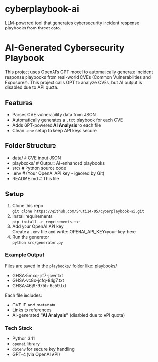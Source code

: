 # cyberplaybook-ai
LLM-powered tool that generates cybersecurity incident response playbooks from threat data.
# AI-Generated Cybersecurity Playbook
This project uses OpenAI’s GPT model to automatically generate incident response playbooks from real-world CVEs (Common Vulnerabilities and Exposures). This project calls GPT to analyze CVEs, but AI output is disabled due to API quota.
## Features
- Parses CVE vulnerability data from JSON
- Automatically generates a `.txt` playbook for each CVE
- Adds GPT-powered **AI Analysis** to each file
- Clean `.env` setup to keep API keys secure
## Folder Structure
- data/ # CVE input JSON
- playbooks/ # Output: AI-enhanced playbooks
- src/ # Python source code
- .env # (Your OpenAI API key - ignored by Git)
- README.md # This file
## Setup
1. Clone this repo  
   `git clone https://github.com/Sruti14-05/cyberplaybook-ai.git`
2. Install requirements  
   `pip install -r requirements.txt`
3. Add your OpenAI API key  
   Create a `.env` file and write:
OPENAI_API_KEY=your-key-here
4. Run the generator  
`python src/generator.py`
### Example Output
Files are saved in the `playbooks/` folder like:
playbooks/
- GHSA-5mxq-jrf7-jcwr.txt
- GHSA-vc8x-jcfq-84g7.txt
- GHSA-46j9-975h-6c59.txt

Each file includes:
- CVE ID and metadata
- Links to references
- AI-generated **"AI Analysis"** (disabled due to API quota)
### Tech Stack
- Python 3.11
- `openai` library
- `dotenv` for secure key handling
- GPT-4 (via OpenAI API)
